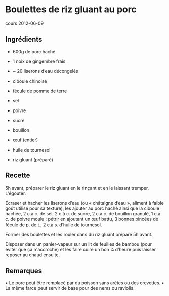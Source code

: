 # Boulettes de riz gluant au porc
cours 2012-06-09

## Ingrédients
* 600g de porc haché
* 1 noix de gingembre frais
* ~ 20 liserons d’eau décongelés
* ciboule chinoise

* fécule de pomme de terre
* sel
* poivre
* sucre
* bouillon
* œuf (entier)
* huile de tournesol
* riz gluant (préparé)
## Recette
5h avant, préparer le riz gluant en le rinçant et en le laissant tremper. L'égouter.

Écraser et hacher les liserons d’eau (ou « châtaigne d’eau », aliment à faible goût utilisé pour sa texture),
les ajouter au porc haché ainsi que la ciboule hachée, 2 c.à c. de sel, 2 c.à c. de sucre, 2 c.à c. de bouillon
granulé, 1 c.à c. de poivre moulu ; pétrir en ajoutant un œuf battu, 3 bonnes pincées de fécule de p. de t., 2
c.à s. d’huile de tournesol.

Former des boulettes et les rouler dans du riz gluant préparé 5h avant.

Disposer dans un panier-vapeur sur un lit de feuilles de bambou (pour éviter que ça n'accroche) et les
faire cuire un bon 1⁄4 d’heure puis laisser reposer au chaud ensuite.

## Remarques
• Le porc peut être remplacé par du poisson sans arêtes ou des crevettes.
• La même farce peut servir de base pour des nems ou raviolis.
